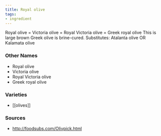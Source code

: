```yaml
---
title: Royal olive
tags:
- ingredient
---
```

Royal olive = Victoria olive = Royal Victoria olive = Greek royal olive This is large brown Greek olive is brine-cured. Substitutes: Atalanta olive OR Kalamata olive

### Other Names

* Royal olive
* Victoria olive
* Royal Victoria olive
* Greek royal olive

### Varieties

* [[olives]]

### Sources
* http://foodsubs.com/Olivpick.html

